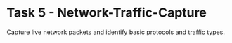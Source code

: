 # Task 5 - Network-Traffic-Capture
Capture live network packets and identify basic protocols and traffic types.
